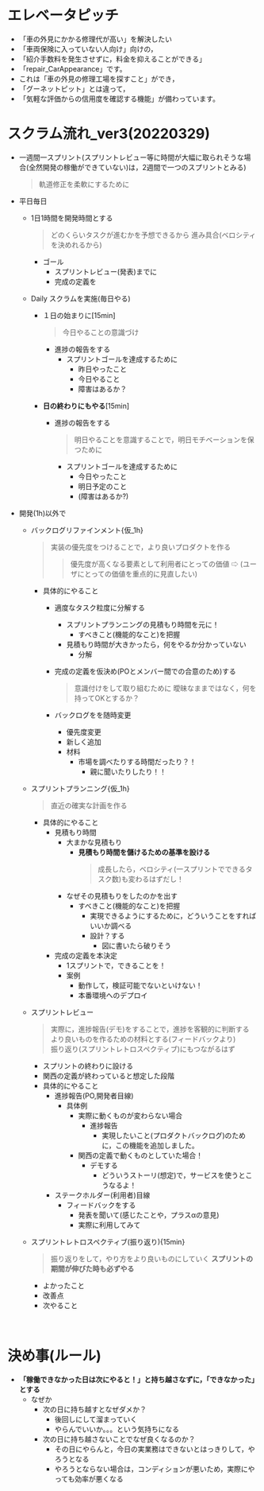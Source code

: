 # エレベータピッチ
- 「車の外見にかかる修理代が高い」を解決したい
- 「車両保険に入っていない人向け」向けの，
- 「紹介手数料を発生させずに，料金を抑えることができる」
- 「repair_CarAppearance」です。
- これは「車の外見の修理工場を探すこと」ができ，
- 「グーネットピット」とは違って，
- 「気軽な評価からの信用度を確認する機能」が備わっています。

# スクラム流れ_ver3(20220329)
- 一週間一スプリント(スプリントレビュー等に時間が大幅に取られそうな場合(全然開発の稼働ができていない)は，2週間で一つのスプリントとみる)
  > 軌道修正を柔軟にするために

- 平日毎日
  - 1日1時間を開発時間とする
    > どのくらいタスクが進むかを予想できるから
    > 進み具合(ベロシティを決めれるから)
    
    - ゴール
      - スプリントレビュー(発表)までに
      - 完成の定義を

  - Daily スクラムを実施(毎日やる)
    - １日の始まりに[15min]
      > 今日やることの意識づけ 
      - 進捗の報告をする
        - スプリントゴールを達成するために
          - 昨日やったこと
          - 今日やること
          - 障害はあるか？
  
    - **日の終わりにもやる**[15min]
      - 進捗の報告をする
        > 明日やることを意識することで，明日モチベーションを保つために 
        - スプリントゴールを達成するために
          - 今日やったこと
          - 明日予定のこと
          - (障害はあるか?) 

- 開発(1h)以外で
  - バックログリファインメント{仮_1h}
    > 実装の優先度をつけることで，より良いプロダクトを作る
    >> 優先度が高くなる要素として利用者にとっての価値
    >>   ⇨ (ユーザにとっての価値を重点的に見直したい)
  
    - 具体的にやること
      - 適度なタスク粒度に分解する
        - スプリントプランニングの見積もり時間を元に！
          - すべきこと(機能的なこと)を把握
        - 見積もり時間が大きかったら，何をやるか分かっていない
          - 分解
      - 完成の定義を仮決め(POとメンバー間での合意のため)する
        > 意識付けをして取り組むために
        > 曖昧なままではなく，何を持ってOKとするか？
 
      - バックログをを随時変更
        - 優先度変更
        - 新しく追加
        - 材料
          - 市場を調べたりする時間だったり？！
            - 親に聞いたりしたり！！

  - スプリントプランニング{仮_1h} 
    > 直近の確実な計画を作る
    - 具体的にやること
      - 見積もり時間
        - 大まかな見積もり
          - **見積もり時間を儲けるための基準を設ける**
            > 成長したら，ベロシティ(一スプリントでできるタスク数)も変わるはずだし！ 
        - なぜその見積もりをしたのかを出す
          - すべきこと(機能的なこと)を把握
            - 実現できるようにするために，どういうことをすればいいか調べる
            - 設計？する
              - 図に書いたら破りそう
      - 完成の定義を本決定
        - 1スプリントで，できることを！
        - 案例
          - 動作して，検証可能でないといけない！
          - 本番環境へのデプロイ

  - スプリントレビュー
    > 実際に，進捗報告(デモ)をすることで，進捗を客観的に判断する<br>
    > より良いものを作るための材料とする(フィードバックより)<br>
    > 振り返り(スプリントレトロスペクティブ)にもつながるはず

    - スプリントの終わりに設ける
    - 関西の定義が終わっていると想定した段階
    - 具体的にやること
      - 進捗報告(PO,開発者目線)
        - 具体例
          - 実際に動くものが変わらない場合
            - 進捗報告
              - 実現したいこと(プロダクトバックログ)のために，この機能を追加しました。
          - 関西の定義で動くものとしていた場合！
            - デモする
              - どういうストーリ(想定)で，サービスを使うとこうなるよ！
      - ステークホルダー(利用者)目線
        - フィードバックをする
          - 発表を聞いて(感じたことや，プラスαの意見)
          - 実際に利用してみて

  - スプリントレトロスペクティブ(振り返り){15min}
    > 振り返りをして，やり方をより良いものにしていく
    > **スプリントの期間が伸びた時も必ずやる**
    
    - よかったこと
    - 改善点
    - 次やること

<br>

# 決め事(ルール)
- **「稼働できなかった日は次にやると！」と持ち越さなずに，「できなかった」とする**
  - なぜか
    - 次の日に持ち越すとなぜダメか？
      - 後回しにして溜まっていく
      - やらんでいいか。。。という気持ちになる
    - 次の日に持ち越さないことでなぜ良くなるのか？
      - その日にやらんと，今日の実業務はできないとはっきりして，やろうとなる
      - やろうとならない場合は，コンディションが悪いため，実際にやっても効率が悪くなる
